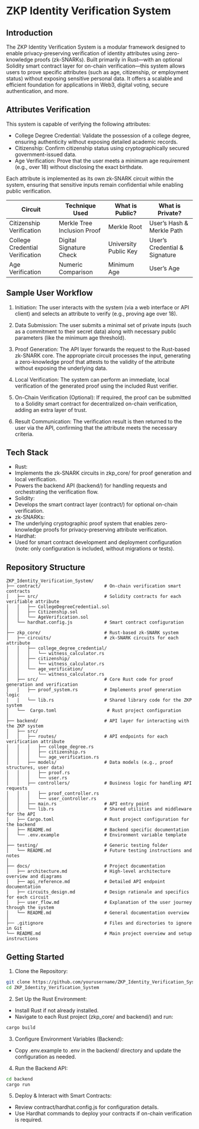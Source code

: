  # ZKP Identity Verification System

 ## Introduction

 The ZKP Identity Verification System is a modular framework designed to enable privacy-preserving verification of identity attributes using zero-knowledge proofs (zk-SNARKs). Built primarily in Rust—with an optional Solidity smart contract layer for on-chain verification—this system allows users to prove specific attributes (such as age, citizenship, or employment status) without exposing sensitive personal data. It offers a scalable and efficient foundation for applications in Web3, digital voting, secure authentication, and more.

 ## Attributes Verification

 This system is capable of verifying the following attributes:

 - College Degree Credential: Validate the possession of a college degree, ensuring authenticity without exposing detailed academic records.
 - Citizenship: Confirm citizenship status using cryptographically secured government-issued data.
 - Age Verification: Prove that the user meets a minimum age requirement (e.g., over 18) without disclosing the exact birthdate.

 Each attribute is implemented as its own zk-SNARK circuit within the system, ensuring that sensitive inputs remain confidential while enabling public verification.

| Circuit                        | Technique Used                  | What is Public?        | What is Private?              |
|--------------------------------|--------------------------------|------------------------|--------------------------------|
| Citizenship Verification       | Merkle Tree Inclusion Proof   | Merkle Root           | User’s Hash & Merkle Path      |
| College Credential Verification | Digital Signature Check       | University Public Key | User’s Credential & Signature |
| Age Verification               | Numeric Comparison            | Minimum Age           | User’s Age                     |

 ## Sample User Workflow

 1. Initiation:
 The user interacts with the system (via a web interface or API client) and selects an attribute to verify (e.g., proving age over 18).

 2. Data Submission:
 The user submits a minimal set of private inputs (such as a commitment to their secret data) along with necessary public parameters (like the minimum age threshold).

 3. Proof Generation:
 The API layer forwards the request to the Rust-based zk-SNARK core. The appropriate circuit processes the input, generating a zero-knowledge proof that attests to the validity of the attribute without exposing the underlying data.

 4. Local Verification:
 The system can perform an immediate, local verification of the generated proof using the included Rust verifier.

 5. On-Chain Verification (Optional):
 If required, the proof can be submitted to a Solidity smart contract for decentralized on-chain verification, adding an extra layer of trust.

 6. Result Communication:
 The verification result is then returned to the user via the API, confirming that the attribute meets the necessary criteria.

 ## Tech Stack

 - Rust:
 - Implements the zk-SNARK circuits in zkp_core/ for proof generation and local verification.
 - Powers the backend API (backend/) for handling requests and orchestrating the verification flow.
 - Solidity:
 - Develops the smart contract layer (contract/) for optional on-chain verification.
 - zk-SNARKs:
 - The underlying cryptographic proof system that enables zero-knowledge proofs for privacy-preserving attribute verification.
 - Hardhat:
 - Used for smart contract development and deployment configuration (note: only configuration is included, without migrations or tests).

 ## Repository Structure
 ```plaintext
ZKP_Identity_Verification_System/
├── contract/                        # On-chain verification smart contracts
│   ├── src/                         # Solidity contracts for each verifiable attribute
│   │   ├── CollegeDegreeCredential.sol
│   │   ├── Citizenship.sol
│   │   └── AgeVerification.sol
│   └── hardhat.config.js            # Smart contract configuration
│
├── zkp_core/                        # Rust-based zk-SNARK system
│   ├── circuits/                    # zk-SNARK circuits for each attribute
│   │   ├── college_degree_credential/
│   │   │   └── witness_calculator.rs
│   │   ├── citizenship/
│   │   │   └── witness_calculator.rs
│   │   └── age_verification/
│   │       └── witness_calculator.rs
│   ├── src/                         # Core Rust code for proof generation and verification
│   │   ├── proof_system.rs          # Implements proof generation logic
│   │   └── lib.rs                   # Shared library code for the ZKP system
│   └──  Cargo.toml                   # Rust project configuration
│
├── backend/                         # API layer for interacting with the ZKP system
│   ├── src/
│   │   ├── routes/                  # API endpoints for each verification attribute
│   │   │   ├── college_degree.rs
│   │   │   ├── citizenship.rs
│   │   │   └── age_verification.rs
│   │   ├── models/                  # Data models (e.g., proof structures, user data)
│   │   │   ├── proof.rs
│   │   │   └── user.rs
│   │   ├── controllers/             # Business logic for handling API requests
│   │   │   ├── proof_controller.rs
│   │   │   └── user_controller.rs
│   │   ├── main.rs                  # API entry point
│   │   └── lib.rs                   # Shared utilities and middleware for the API
│   ├── Cargo.toml                   # Rust project configuration for the backend
│   ├── README.md                    # Backend specific documentation
│   └── .env.example                 # Environment variable template
│
├── testing/                         # Generic testing folder
│   └── README.md                    # Future testing instructions and notes
│
├── docs/                            # Project documentation
│   ├── architecture.md              # High-level architecture overview and diagrams
│   ├── api_reference.md             # Detailed API endpoint documentation
│   ├── circuits_design.md           # Design rationale and specifics for each circuit
│   ├── user_flow.md                 # Explanation of the user journey through the system
│   └── README.md                    # General documentation overview
│
├── .gitignore                       # Files and directories to ignore in Git
└── README.md                        # Main project overview and setup instructions

```
 ## Getting Started

 1. Clone the Repository:

```bash
git clone https://github.com/yourusername/ZKP_Identity_Verification_System.git
cd ZKP_Identity_Verification_System
```
 2. Set Up the Rust Environment:

 - Install Rust if not already installed.
 - Navigate to each Rust project (zkp_core/ and backend/) and run:

 ```bash
cargo build
``` 
 3. Configure Environment Variables (Backend):

 - Copy .env.example to .env in the backend/ directory and update the configuration as needed.

 4. Run the Backend API:

 ```bash
cd backend
cargo run
```
 5. Deploy & Interact with Smart Contracts:

 - Review contract/hardhat.config.js for configuration details.
 - Use Hardhat commands to deploy your contracts if on-chain verification is required.
